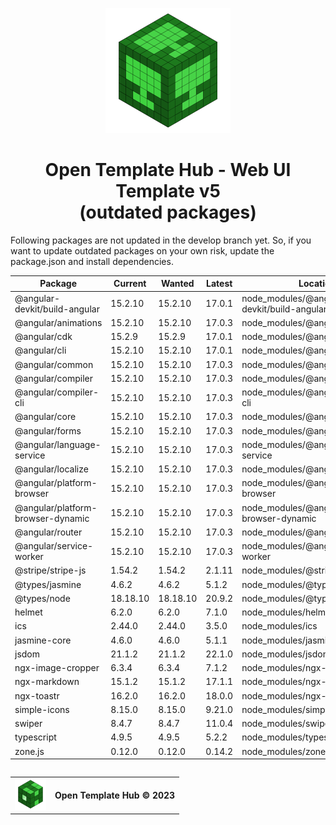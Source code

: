 <p align="center">
  <a href="https://opentemplatehub.com">
    <img src="https://raw.githubusercontent.com/open-template-hub/open-template-hub.github.io/master/assets/logo/ui/web-ui-logo.png" alt="Logo" width=200>
  </a>
</p>


<h1 align="center">
Open Template Hub - Web UI Template v5
  <br/>
(outdated packages)
</h1>

Following packages are not updated in the develop branch yet. So, if you want to update outdated packages on your own risk, update the package.json and install dependencies.

| Package | Current | Wanted | Latest | Location |
| --- | --- | --- | --- | --- |
| @angular-devkit/build-angular | 15.2.10 | 15.2.10 | 17.0.1 | node_modules/@angular-devkit/build-angular |
| @angular/animations | 15.2.10 | 15.2.10 | 17.0.3 | node_modules/@angular/animations |
| @angular/cdk | 15.2.9 | 15.2.9 | 17.0.1 | node_modules/@angular/cdk |
| @angular/cli | 15.2.10 | 15.2.10 | 17.0.1 | node_modules/@angular/cli |
| @angular/common | 15.2.10 | 15.2.10 | 17.0.3 | node_modules/@angular/common |
| @angular/compiler | 15.2.10 | 15.2.10 | 17.0.3 | node_modules/@angular/compiler |
| @angular/compiler-cli | 15.2.10 | 15.2.10 | 17.0.3 | node_modules/@angular/compiler-cli |
| @angular/core | 15.2.10 | 15.2.10 | 17.0.3 | node_modules/@angular/core |
| @angular/forms | 15.2.10 | 15.2.10 | 17.0.3 | node_modules/@angular/forms |
| @angular/language-service | 15.2.10 | 15.2.10 | 17.0.3 | node_modules/@angular/language-service |
| @angular/localize | 15.2.10 | 15.2.10 | 17.0.3 | node_modules/@angular/localize |
| @angular/platform-browser | 15.2.10 | 15.2.10 | 17.0.3 | node_modules/@angular/platform-browser |
| @angular/platform-browser-dynamic | 15.2.10 | 15.2.10 | 17.0.3 | node_modules/@angular/platform-browser-dynamic |
| @angular/router | 15.2.10 | 15.2.10 | 17.0.3 | node_modules/@angular/router |
| @angular/service-worker | 15.2.10 | 15.2.10 | 17.0.3 | node_modules/@angular/service-worker |
| @stripe/stripe-js | 1.54.2 | 1.54.2 | 2.1.11 | node_modules/@stripe/stripe-js |
| @types/jasmine | 4.6.2 | 4.6.2 | 5.1.2 | node_modules/@types/jasmine |
| @types/node | 18.18.10 | 18.18.10 | 20.9.2 | node_modules/@types/node |
| helmet | 6.2.0 | 6.2.0 | 7.1.0 | node_modules/helmet |
| ics | 2.44.0 | 2.44.0 | 3.5.0 | node_modules/ics |
| jasmine-core | 4.6.0 | 4.6.0 | 5.1.1 | node_modules/jasmine-core |
| jsdom | 21.1.2 | 21.1.2 | 22.1.0 | node_modules/jsdom |
| ngx-image-cropper | 6.3.4 | 6.3.4 | 7.1.2 | node_modules/ngx-image-cropper |
| ngx-markdown | 15.1.2 | 15.1.2 | 17.1.1 | node_modules/ngx-markdown |
| ngx-toastr | 16.2.0 | 16.2.0 | 18.0.0 | node_modules/ngx-toastr |
| simple-icons | 8.15.0 | 8.15.0 | 9.21.0 | node_modules/simple-icons |
| swiper | 8.4.7 | 8.4.7 | 11.0.4 | node_modules/swiper |
| typescript | 4.9.5 | 4.9.5 | 5.2.2 | node_modules/typescript |
| zone.js | 0.12.0 | 0.12.0 | 0.14.2 | node_modules/zone.js |

<table align="right"><tr><td><a href="https://opentemplatehub.com"><img src="https://raw.githubusercontent.com/open-template-hub/open-template-hub.github.io/master/assets/logo/brand-logo.png" width="50px" alt="oth"/></a></td><td><b>Open Template Hub © 2023</b></td></tr></table>

